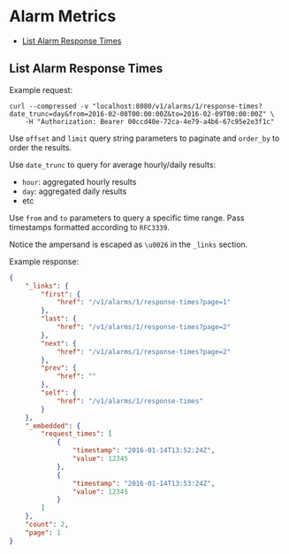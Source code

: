 # Alarm Metrics

* [List Alarm Response Times](#list-alarm-response-times)

## List Alarm Response Times

Example request:

```
curl --compressed -v "localhost:8080/v1/alarms/1/response-times?date_trunc=day&from=2016-02-08T00:00:00Z&to=2016-02-09T00:00:00Z" \
	-H "Authorization: Bearer 00ccd40e-72ca-4e79-a4b6-67c95e2e3f1c"
```

Use `offset` and `limit` query string parameters to paginate and `order_by` to order the results.

Use `date_trunc` to query for average hourly/daily results:

- `hour`: aggregated hourly results
- `day`: aggregated daily results
- etc

Use `from` and `to` parameters to query a specific time range. Pass timestamps formatted according to `RFC3339`.

Notice the ampersand is escaped as `\u0026` in the `_links` section.

Example response:

```json
{
	"_links": {
		"first": {
			"href": "/v1/alarms/1/response-times?page=1"
		},
		"last": {
			"href": "/v1/alarms/1/response-times?page=2"
		},
		"next": {
			"href": "/v1/alarms/1/response-times?page=2"
		},
		"prev": {
			"href": ""
		},
		"self": {
			"href": "/v1/alarms/1/response-times"
		}
	},
	"_embedded": {
		"request_times": [
			{
				"timestamp": "2016-01-14T13:52:24Z",
				"value": 12345
			},
			{
				"timestamp": "2016-01-14T13:53:24Z",
				"value": 12345
			}
		]
	},
	"count": 2,
	"page": 1
}
```
